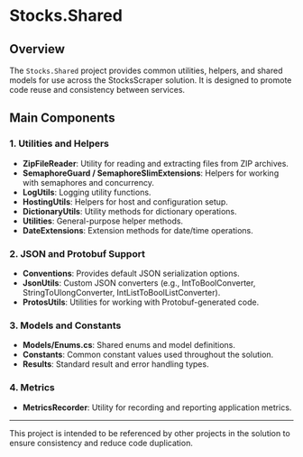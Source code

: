 # Stocks.Shared

## Overview

The `Stocks.Shared` project provides common utilities, helpers, and shared models for use across the StocksScraper solution. It is designed to promote code reuse and consistency between services.

## Main Components

### 1. Utilities and Helpers
- **ZipFileReader**: Utility for reading and extracting files from ZIP archives.
- **SemaphoreGuard / SemaphoreSlimExtensions**: Helpers for working with semaphores and concurrency.
- **LogUtils**: Logging utility functions.
- **HostingUtils**: Helpers for host and configuration setup.
- **DictionaryUtils**: Utility methods for dictionary operations.
- **Utilities**: General-purpose helper methods.
- **DateExtensions**: Extension methods for date/time operations.

### 2. JSON and Protobuf Support
- **Conventions**: Provides default JSON serialization options.
- **JsonUtils**: Custom JSON converters (e.g., IntToBoolConverter, StringToUlongConverter, IntListToBoolListConverter).
- **ProtosUtils**: Utilities for working with Protobuf-generated code.

### 3. Models and Constants
- **Models/Enums.cs**: Shared enums and model definitions.
- **Constants**: Common constant values used throughout the solution.
- **Results**: Standard result and error handling types.

### 4. Metrics
- **MetricsRecorder**: Utility for recording and reporting application metrics.

---

This project is intended to be referenced by other projects in the solution to ensure consistency and reduce code duplication.
